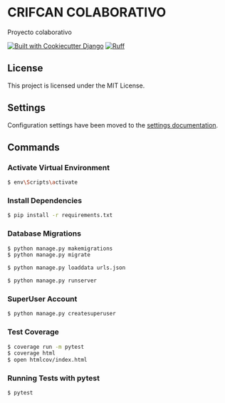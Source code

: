 # CRIFCAN COLABORATIVO

Proyecto colaborativo

[![Built with Cookiecutter Django](https://img.shields.io/badge/built%20with-Cookiecutter%20Django-ff69b4.svg?logo=cookiecutter)](https://github.com/cookiecutter/cookiecutter-django/)
[![Ruff](https://img.shields.io/endpoint?url=https://raw.githubusercontent.com/astral-sh/ruff/main/assets/badge/v2.json)](https://github.com/astral-sh/ruff)

## License

This project is licensed under the MIT License.

## Settings

Configuration settings have been moved to the [settings documentation](http://cookiecutter-django.readthedocs.io/en/latest/settings.html).

## Commands

### Activate Virtual Environment

```sh
$ env\Scripts\activate
```

### Install Dependencies

```sh
$ pip install -r requirements.txt
```

### Database Migrations

```sh
$ python manage.py makemigrations
$ python manage.py migrate

```
```sh
$ python manage.py loaddata urls.json

```


```sh
$ python manage.py runserver
```
### SuperUser Account

```sh
$ python manage.py createsuperuser
```

### Test Coverage

```sh
$ coverage run -m pytest
$ coverage html
$ open htmlcov/index.html
```

### Running Tests with pytest
```sh
$ pytest
```